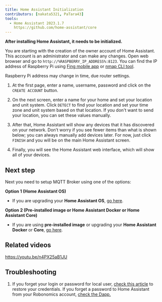 ```yaml
---
title: Home Assistant Initialization
contributors: [nakata5321, PaTara43]
tools:
  - Home Assistant 2023.1.7
    https://github.com/home-assistant/core
---
```


**After installing Home Assistant, it needs to be initialized.**

<robo-wiki-picture src="home-assistant/ha_init.png" />

You are starting with the creation of the owner account of Home Assistant. This account is an administrator and can make any changes. Open web browser and go to `http://%RASPBERRY_IP_ADDRESS%:8123`. You can find the IP address of Raspberry Pi using [Fing mobile app](https://www.fing.com/products) or [nmap CLI tool](https://vitux.com/find-devices-connected-to-your-network-with-nmap/).

<robo-wiki-note type="note">Raspberry Pi address may change in time, due router settings.</robo-wiki-note>

<robo-wiki-video autoplay loop controls :videos="[{src: 'https://crustipfs.live/ipfs/QmYd1Mh2VHVyF3WgvFsN3NFkozXscnCVmEV2YG86UKtK3C', type:'mp4'}]" />

1. At the first page, enter a name, username, password and click on the `CREATE ACCOUNT` button.

2. On the next screen, enter a name for your home and set your location and unit system. Click `DETECT` to find your location and set your time zone and unit system based on that location. If you don't want to send your location, you can set these values manually.

3. After that, Home Assistant will show any devices that it has discovered on your network. Don’t worry if you see fewer items than what is shown below; you can always manually add devices later. For now, just click `FINISH` and you will be on the main Home Assistant screen.

4. Finally, you will see the Home Assistant web interface, which will show all of your devices. 

## Next step

Next you need to setup MQTT Broker using one of the options:

**Option 1 (Home Assistant OS)**
* If you are upgrading your **Home Assistant OS**, [go here](/docs/mqtt-hassos/).

**Option 2 (Pre-installed image or Home Assistant Docker or Home Assistant Core)**
* If you are using **pre-installed image** or upgrading your **Home Assistant Docker** or **Core**, [go here](/docs/mqtt-image-docker-core/).

## Related videos

https://youtu.be/n4PX25aB1JU

## Troubleshooting

1. If you forget your login or password for local user, [check this article](https://www.home-assistant.io/docs/locked_out/) to restore your credentials. If you forget a password to Home Assistant from your Robonomics account, [check the Dapp.](https://dapp.robonomics.network/#/home-assistant)